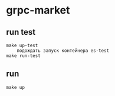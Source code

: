 # grpc-market
## run test
```
make up-test
    подождать запуск контейнера es-test
make run-test
```

## run
```
make up
```